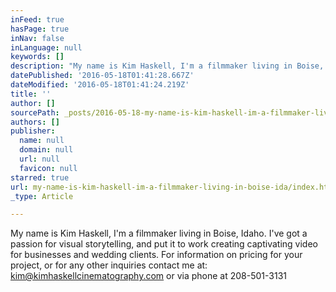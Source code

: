 ```yaml
---
inFeed: true
hasPage: true
inNav: false
inLanguage: null
keywords: []
description: "My name is Kim Haskell, I'm a filmmaker living in Boise, Idaho. I've got a passion for visual storytelling, and put it to work creating captivating video for businesses and wedding clients. For information on pricing for your project, or for any other inquiries contact me at: kim@kimhaskellcinematography.com or via phone at 208-501-3131"
datePublished: '2016-05-18T01:41:28.667Z'
dateModified: '2016-05-18T01:41:24.219Z'
title: ''
author: []
sourcePath: _posts/2016-05-18-my-name-is-kim-haskell-im-a-filmmaker-living-in-boise-ida.md
authors: []
publisher:
  name: null
  domain: null
  url: null
  favicon: null
starred: true
url: my-name-is-kim-haskell-im-a-filmmaker-living-in-boise-ida/index.html
_type: Article

---
```

My name is Kim Haskell, I'm a filmmaker living in Boise, Idaho. I've got a passion for visual storytelling, and put it to work creating captivating video for businesses and wedding clients. For information on pricing for your project, or for any other inquiries contact me at: kim@kimhaskellcinematography.com or via phone at 208-501-3131
